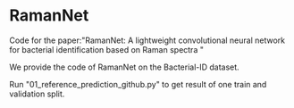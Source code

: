 # RamanNet
Code for the paper:"RamanNet: A lightweight convolutional neural network for bacterial identification based on Raman spectra "

We provide the code of RamanNet on the Bacterial-ID dataset. 

Run "01_reference_prediction_github.py" to get result of one  train and validation split.
